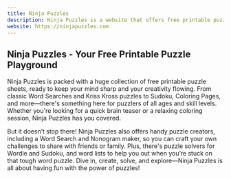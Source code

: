 ```yaml
---
title: Ninja Puzzles
description: Ninja Puzzles is a website that offers free printable puzzles.
website: https://ninjapuzzles.com
---
```

## Ninja Puzzles - Your Free Printable Puzzle Playground

Ninja Puzzles is packed with a huge collection of free printable puzzle sheets, ready to keep your mind sharp and your creativity flowing. From classic Word Searches and Kriss Kross puzzles to Sudoku, Coloring Pages, and more—there's something here for puzzlers of all ages and skill levels. Whether you're looking for a quick brain teaser or a relaxing coloring session, Ninja Puzzles has you covered.

But it doesn’t stop there! Ninja Puzzles also offers handy puzzle creators, including a Word Search and Nonogram maker, so you can craft your own challenges to share with friends or family. Plus, there's puzzle solvers for Wordle and Sudoku, and word lists to help you out when you’re stuck on that tough word puzzle. Dive in, create, solve, and explore—Ninja Puzzles is all about having fun with the power of puzzles!